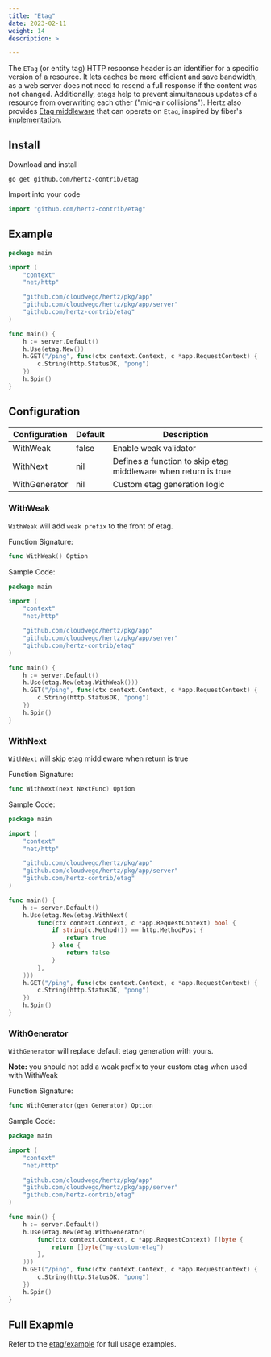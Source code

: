 ```yaml
---
title: "Etag"
date: 2023-02-11
weight: 14
description: >

---
```


The `ETag` (or entity tag) HTTP response header is an identifier for a specific version of a resource. It lets caches be more efficient and save bandwidth, as a web server does not need to resend a full response if the content was not changed. Additionally, etags help to prevent simultaneous updates of a resource from overwriting each other ("mid-air collisions").
Hertz also provides [Etag middleware](https://github.com/hertz-contrib/etag) that can operate on `Etag`, inspired by fiber's [implementation](https://github.com/gofiber/fiber/tree/master/middleware/etag).

## Install

Download and install

```shell
go get github.com/hertz-contrib/etag
```

Import into your code

```go
import "github.com/hertz-contrib/etag"
```

## Example

```go
package main

import (
    "context"
    "net/http"

    "github.com/cloudwego/hertz/pkg/app"
    "github.com/cloudwego/hertz/pkg/app/server"
    "github.com/hertz-contrib/etag"
)

func main() {
    h := server.Default()
    h.Use(etag.New())
    h.GET("/ping", func(ctx context.Context, c *app.RequestContext) {
        c.String(http.StatusOK, "pong")
    })
    h.Spin()
}
```

## Configuration

| Configuration           | Default  | Description                                   |
|------------|---|------------------------------------|
| WithWeak   | false | Enable weak validator |
| WithNext | nil | Defines a function to skip etag middleware when return is true |
|WithGenerator | nil | Custom etag generation logic |



### WithWeak

`WithWeak` will add `weak prefix` to the front of etag.

Function Signature:

```go
func WithWeak() Option
```
Sample Code:

```go
package main

import (
    "context"
    "net/http"

    "github.com/cloudwego/hertz/pkg/app"
    "github.com/cloudwego/hertz/pkg/app/server"
    "github.com/hertz-contrib/etag"
)

func main() {
    h := server.Default()
    h.Use(etag.New(etag.WithWeak()))
    h.GET("/ping", func(ctx context.Context, c *app.RequestContext) {
        c.String(http.StatusOK, "pong")
    })
    h.Spin()
}
```

### WithNext

`WithNext` will skip etag middleware when return is true

Function Signature:

```go
func WithNext(next NextFunc) Option 
```

Sample Code:

```go
package main

import (
    "context"
    "net/http"

    "github.com/cloudwego/hertz/pkg/app"
    "github.com/cloudwego/hertz/pkg/app/server"
    "github.com/hertz-contrib/etag"
)

func main() {
    h := server.Default()
    h.Use(etag.New(etag.WithNext(
        func(ctx context.Context, c *app.RequestContext) bool {
            if string(c.Method()) == http.MethodPost {
                return true
            } else {
                return false
            }
        },
    )))
    h.GET("/ping", func(ctx context.Context, c *app.RequestContext) {
        c.String(http.StatusOK, "pong")
    })
    h.Spin()
}
```

### WithGenerator

`WithGenerator` will replace default etag generation with yours.

**Note:** you should not add a weak prefix to your custom etag when used with WithWeak

Function Signature:

```go
func WithGenerator(gen Generator) Option
```

Sample Code:

```go
package main

import (
    "context"
    "net/http"

    "github.com/cloudwego/hertz/pkg/app"
    "github.com/cloudwego/hertz/pkg/app/server"
    "github.com/hertz-contrib/etag"
)

func main() {
    h := server.Default()
    h.Use(etag.New(etag.WithGenerator(
        func(ctx context.Context, c *app.RequestContext) []byte {
            return []byte("my-custom-etag")
        },
    )))
    h.GET("/ping", func(ctx context.Context, c *app.RequestContext) {
        c.String(http.StatusOK, "pong")
    })
    h.Spin()
}
```
## Full Exapmle

Refer to the [etag/example](https://github.com/hertz-contrib/etag/tree/main/example) for full usage examples.
